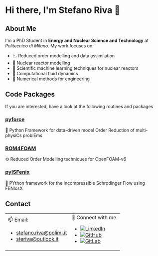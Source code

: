 # Hi there, I'm Stefano Riva 👋

## About Me

I'm a PhD Student in **Energy and Nuclear Science and Technology** at *Politecnico di Milano*. My work focuses on:

- 📉 Reduced order modelling and data assimilation
- 🔬 Nuclear reactor modelling
- 🌟 Scientific machine learning techniques for nuclear reactors
- 🌊 Computational fluid dynamics
- 🔢 Numerical methods for engineering

## Code Packages

If you are interested, have a look at the following routines and packages

### [**pyforce**](https://github.com/ERMETE-Lab/ROSE-pyforce)
🚀 Python Framework for data-driven model Order Reduction of multi-physiCs problEms

### [**ROM4FOAM**](https://github.com/ERMETE-Lab/ROSE-ROM4FOAM)
⚙️ Reduced Order Modelling techniques for OpenFOAM-v6

### [**pyISFenix**](https://github.com/ERMETE-Lab/MP-pyISFenix)
🔬 PYthon framework for the Incompressible Schrodinger Flow using FENIcsX

## Contact

<table>
  <tr>
    <td>
      📫 Email:
      <ul>
        <li><a href="mailto:stefano.riva@polimi.it">stefano.riva@polimi.it</a></li>
        <li><a href="mailto:steriva@outlook.it">steriva@outlook.it</a></li>
      </ul>
    </td>
    <td>
      🔗 Connect with me:
      <ul>
        <li><a href="https://linkedin.com/in/steriva"><img src="https://img.shields.io/badge/LinkedIn-Steriva-blue?style=flat-square&logo=linkedin" alt="LinkedIn"></a></li>
        <li><a href="https://github.com/Steriva"><img src="https://img.shields.io/badge/GitHub-Steriva-black?style=flat-square&logo=github" alt="GitHub"></a></li>
        <li><a href="https://gitlab.com/Steriva"><img src="https://img.shields.io/badge/GitLab-Steriva-orange?style=flat-square&logo=gitlab" alt="GitLab"></a></li>
      </ul>
    </td>
  </tr>
</table>
